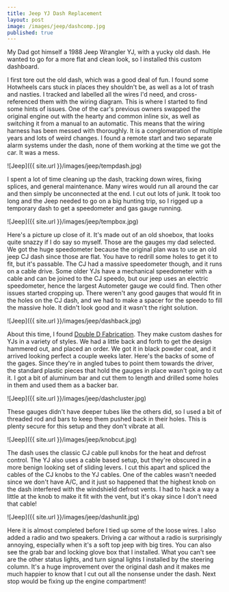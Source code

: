 ```yaml
---
title: Jeep YJ Dash Replacement
layout: post
image: /images/jeep/dashcomp.jpg
published: true
---
```


My Dad got himself a 1988 Jeep Wrangler YJ, with a yucky old dash. He wanted to go for a more flat and clean look, so I installed this custom dashboard.

<!-- more -->

I first tore out the old dash, which was a good deal of fun. I found some Hotwheels cars stuck in places they shouldn't be, as well as a lot of trash and nasties. I tracked and labelled all the wires I'd need, and cross-referenced them with the wiring diagram. This is where I started to find some hints of issues. One of the car's previous owners swapped the original engine out with the hearty and common inline six, as well as switching it from a manual to an automatic. This means that the wiring harness has been messed with thoroughly. It is a conglomeration of multiple years and lots of weird changes. I found a remote start and two separate alarm systems under the dash, none of them working at the time we got the car. It was a mess.

![Jeep]({{ site.url }}/images/jeep/tempdash.jpg)

I spent a lot of time cleaning up the dash, tracking down wires, fixing splices, and general maintenance. Many wires would run all around the car and then simply be unconnected at the end. I cut out lots of junk. It took too long and the Jeep needed to go on a big hunting trip, so I rigged up a temporary dash to get a speedometer and gas gauge running.

![Jeep]({{ site.url }}/images/jeep/tempbox.jpg)

Here's a picture up close of it. It's made out of an old shoebox, that looks quite snazzy if I do say so myself. Those are the gauges my dad selected. We got the huge speedometer because the original plan was to use an old jeep CJ dash since those are flat. You have to redrill some holes to get it to fit, but it's passable. The CJ had a massive speedometer though, and it runs on a cable drive. Some older YJs have a mechanical speedometer with a cable and can be joined to the CJ speedo, but our jeep uses an electric speedometer, hence the largest Autometer gauge we could find. Then other issues started cropping up. There weren't any good gauges that would fit in the holes on the CJ dash, and we had to make a spacer for the speedo to fill the massive hole. It didn't look good and it wasn't the right solution.

![Jeep]({{ site.url }}/images/jeep/dashback.jpg)

About this time, I found [Double D Fabrication](https://sites.google.com/site/doubledfab/Home/wrangler-yj-dashs). They make custom dashes for YJs in a variety of styles. We had a little back and forth to get the design hammered out, and placed an order. We got it in black powder coat, and it arrived looking perfect a couple weeks later. Here's the backs of some of the gages. Since they're in angled tubes to point them towards the driver, the standard plastic pieces that hold the gauges in place wasn't going to cut it. I got a bit of aluminum bar and cut them to length and drilled some holes in them and used them as a backer bar.

![Jeep]({{ site.url }}/images/jeep/dashcluster.jpg)

These gauges didn't have deeper tubes like the others did, so I used a bit of threaded rod and bars to keep them pushed back in their holes. This is plenty secure for this setup and they don't vibrate at all.

![Jeep]({{ site.url }}/images/jeep/knobcut.jpg)

The dash uses the classic CJ cable pull knobs for the heat and defrost control. The YJ also uses a cable based setup, but they're obscured in a more benign looking set of sliding levers. I cut this apart and spliced the cables of the CJ knobs to the YJ cables. One of the cables wasn't needed since we don't have A/C, and it just so happened that the highest knob on the dash interfered with the windshield defrost vents. I had to hack a way a little at the knob to make it fit with the vent, but it's okay since I don't need that cable!

![Jeep]({{ site.url }}/images/jeep/dashunlit.jpg)

Here it is almost completed before I tied up some of the loose wires. I also added a radio and two speakers. Driving a car without a radio is surprisingly annoying, especially when it's a soft top jeep with big tires. You can also see the grab bar and locking glove box that I installed. What you can't see are the other status lights, and turn signal lights I installed by the steering column. It's a huge improvement over the original dash and it makes me much happier to know that I cut out all the nonsense under the dash. Next stop would be fixing up the engine compartment!
